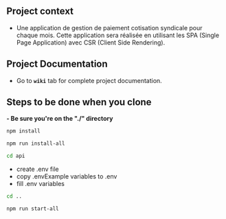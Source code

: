 ## Project context 
- Une application de gestion de paiement cotisation syndicale pour chaque mois. Cette application sera réalisée en utilisant les SPA (Single Page Application) avec CSR (Client Side Rendering).


## Project Documentation
- Go to **`wiki`** tab for complete project documentation.

## Steps to be done when you clone

**- Be sure you're on the "./" directory**
```sh
npm install
```
```sh
npm run install-all 
```
```sh
cd api
```

* create .env file
* copy .envExample variables to .env
* fill .env variables

```sh
cd ..
```
```sh
npm run start-all
```
